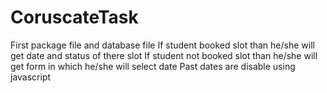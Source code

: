 # CoruscateTask
 First package file and database file
 If student booked slot than he/she will get date and status of there slot
 If student not booked slot than he/she will get form in which he/she will select date 
 Past dates are disable using javascript
